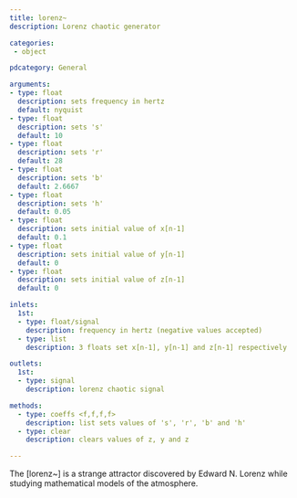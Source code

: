 ```yaml
---
title: lorenz~
description: Lorenz chaotic generator

categories:
 - object

pdcategory: General

arguments:
- type: float
  description: sets frequency in hertz
  default: nyquist
- type: float
  description: sets 's'
  default: 10
- type: float
  description: sets 'r'
  default: 28
- type: float
  description: sets 'b'
  default: 2.6667
- type: float
  description: sets 'h'
  default: 0.05
- type: float
  description: sets initial value of x[n-1]
  default: 0.1
- type: float
  description: sets initial value of y[n-1]
  default: 0
- type: float
  description: sets initial value of z[n-1]
  default: 0

inlets:
  1st:
  - type: float/signal
    description: frequency in hertz (negative values accepted)
  - type: list
    description: 3 floats set x[n-1], y[n-1] and z[n-1] respectively

outlets:
  1st:
  - type: signal
    description: lorenz chaotic signal

methods:
  - type: coeffs <f,f,f,f>
    description: list sets values of 's', 'r', 'b' and 'h'
  - type: clear
    description: clears values of z, y and z

---
```


The [lorenz~] is a strange attractor discovered by Edward N. Lorenz while studying mathematical models of the atmosphere.

